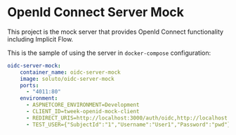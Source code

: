 # OpenId Connect Server Mock

This project is the mock server that provides OpenId Connect functionality including Implicit Flow.

This is the sample of using the server in `docker-compose` configuration:

```yaml
oidc-server-mock:
    container_name: oidc-server-mock 
    image: soluto/oidc-server-mock   
    ports:
      - "4011:80"
    environment: 
      - ASPNETCORE_ENVIRONMENT=Development
      - CLIENT_ID=tweek-openid-mock-client
      - REDIRECT_URIS=http://localhost:3000/auth/oidc,http://localhost:4004/auth/oidc
      - TEST_USER={"SubjectId":"1","Username":"User1","Password":"pwd"}
```
